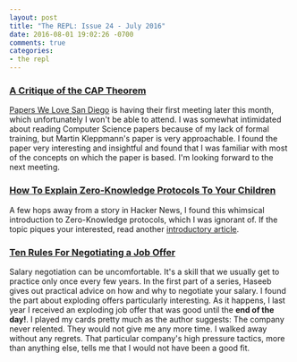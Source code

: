 ```yaml
---
layout: post
title: "The REPL: Issue 24 - July 2016"
date: 2016-08-01 19:02:26 -0700
comments: true
categories:
- the repl
---
```


### [A Critique of the CAP Theorem][cap]

[Papers We Love San Diego][papers] is having their first meeting later this month, which unfortunately I won't be able to attend. I was somewhat intimidated about reading Computer Science papers because of my lack of formal training, but Martin Kleppmann's paper is very approachable. I found the paper very interesting and insightful and found that I was familiar with most of the concepts on which the paper is based. I'm looking forward to the next meeting.

### [How To Explain Zero-Knowledge Protocols To Your Children][zero]

A few hops away from a story in Hacker News, I found this whimsical introduction to Zero-Knowledge protocols, which I was ignorant of. If the topic piques your interested, read another [introductory article][zero_2].

### [Ten Rules For Negotiating a Job Offer][ten]

Salary negotiation can be uncomfortable. It's a skill that we usually get to practice only once every few years. In the first part of a series, Haseeb gives out practical advice on how and why to negotiate your salary. I found the part about exploding offers particularly interesting. As it happens, I last year I received an exploding job offer that was good until the **end of the day!**. I played my cards pretty much as the author suggests: The company never relented. They would not give me any more time. I walked away without any regrets. That particular company's high pressure tactics, more than anything else, tells me that I would not have been a good fit.

[cap]: https://arxiv.org/abs/1509.05393
[papers]: https://www.meetup.com/Papers-We-Love-San-Diego/
[zero]: http://pages.cs.wisc.edu/~mkowalcz/628.pdf
[zero_2]: http://blog.cryptographyengineering.com/2014/11/zero-knowledge-proofs-illustrated-primer.html
[ten]: http://haseebq.com/
